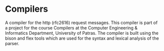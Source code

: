Compilers
=========

A compiler for the http (rfc2616) request messages. This compiler is part of a project for the course Compilers at the Computer Engineering &amp; Informatics Department, University of Patras. The compiler is built using the bison and flex tools which are used for the syntax and lexical analysis of the parser.
